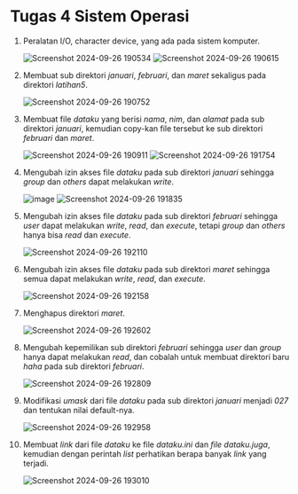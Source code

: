 # Tugas  4 Sistem Operasi

1. Peralatan I/O, character device, yang ada pada sistem komputer.

   ![Screenshot 2024-09-26 190534](https://github.com/user-attachments/assets/b542ff30-6bba-433a-8195-ec8ffe84687e)
   ![Screenshot 2024-09-26 190615](https://github.com/user-attachments/assets/2a5c3de0-0514-471d-89a1-28f746319ddb)
  
2. Membuat sub direktori *januari*, *februari*, dan *maret* sekaligus pada direktori *latihan5*.

   ![Screenshot 2024-09-26 190752](https://github.com/user-attachments/assets/74aa3172-7b29-4398-8648-88ec9df9f168)  

3. Membuat file *dataku* yang berisi *nama*, *nim*, dan *alamat* pada sub direktori *januari*, kemudian copy-kan file tersebut ke sub direktori *februari* dan *maret*.

   ![Screenshot 2024-09-26 190911](https://github.com/user-attachments/assets/795a9139-e8d8-4466-bec8-180516b8f2e9)
   ![Screenshot 2024-09-26 191754](https://github.com/user-attachments/assets/8d67d841-11cc-4581-8776-af254b556998)

4. Mengubah izin akses file *dataku* pada sub direktori *januari* sehingga *group* dan *others* dapat melakukan *write*.

   ![image](https://github.com/user-attachments/assets/d46adbfb-e4e5-45d0-9155-5a4db56979dd)
   ![Screenshot 2024-09-26 191835](https://github.com/user-attachments/assets/246dc4fd-a3b7-41f4-a6ff-35c55dafca16)

5. Mengubah izin akses file *dataku* pada sub direktori *februari* sehingga *user* dapat melakukan *write*, *read*, dan *execute*,
   tetapi *group* dan *others* hanya bisa *read* dan *execute*.

   ![Screenshot 2024-09-26 192110](https://github.com/user-attachments/assets/a035a5ea-8dbe-428b-9031-b2b0fba9d6c8)

6. Mengubah izin akses file *dataku* pada sub direktori *maret* sehingga semua dapat melakukan *write*, *read*, dan *execute*.

    ![Screenshot 2024-09-26 192158](https://github.com/user-attachments/assets/58e0b4fd-b9ff-4c5f-a374-a946f00be028)

7. Menghapus direktori *maret*.

    ![Screenshot 2024-09-26 192602](https://github.com/user-attachments/assets/c7fcc4ea-6402-46d9-b011-5734f0453952)

8. Mengubah kepemilikan sub direktori *februari* sehingga *user* dan *group* hanya dapat melakukan *read*, dan cobalah untuk membuat direktori baru *haha* pada sub direktori *februari*.

    ![Screenshot 2024-09-26 192809](https://github.com/user-attachments/assets/69ef5961-9392-491b-ac92-f3235686e983)

9. Modifikasi *umask* dari file *dataku* pada sub direktori *januari* menjadi *027* dan tentukan nilai default-nya.

    ![Screenshot 2024-09-26 192958](https://github.com/user-attachments/assets/c1b17422-b2f8-458f-ac56-fc6d1381d8e3)

10. Membuat *link* dari file *dataku* ke file *dataku.ini* dan *file dataku.juga*, kemudian dengan perintah *list* perhatikan berapa banyak *link* yang terjadi.

    ![Screenshot 2024-09-26 193010](https://github.com/user-attachments/assets/d61b9370-2425-434c-9ed5-930ba39e26e8)
